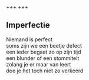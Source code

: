 +++
+++

## Imperfectie

Niemand is perfect \
soms zijn we een beetje defect \
een ieder begaat zo op zijn tijd \
een blunder of een stommiteit  \
zolang je er maar van leert \
doe je het toch niet zo verkeerd 
